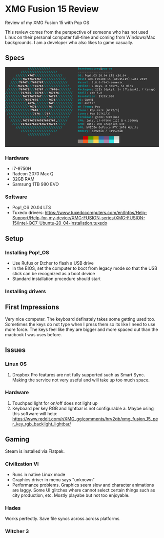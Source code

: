 # XMG Fusion 15 Review

Review of my XMG Fusion 15 with Pop OS

This review comes from the perspective of someone who has not used Linux on their personal computer full-time and coming from Windows/Mac backgrounds. I am a developer who also likes to game casually.

## Specs

![neofetch](./images/neofetch.png)

### Hardware

- i7-9750H
- Radeon 2070 Max Q
- 32GB RAM
- Samsung 1TB 980 EVO

### Software

- Pop!_OS 20.04 LTS
- Tuxedo drivers: https://www.tuxedocomputers.com/en/Infos/Help-Support/Help-for-my-device/XMG-FUSION-series/XMG-FUSION-15/Intel-QC7-Ubuntu-20-04-installation.tuxedo

## Setup

### Installing Pop!_OS

- Use Rufus or Etcher to flash a USB drive
- In the BIOS, set the computer to boot from legacy mode so that the USB stick can be recognized as a boot device
- Standard installation procedure should start

### Installing drivers



## First Impressions

Very nice computer. The keyboard definately takes some getting used too. Sometimes the keys do not type when I press them so its like I need to use more force. The keys feel like they are bigger and more spaced out than the macbook I was uses before.

## Issues

### Linux OS

1. Dropbox Pro features are not fully supported such as Smart Sync. Making the service not very useful and will take up too much space.


### Hardware

1. Touchpad light for on/off does not light up
2. Keyboard per key RGB and lightbar is not configurable
    a. Maybe using this software will help: https://www.reddit.com/r/XMG_gg/comments/hrv2qb/xmg_fusion_15_per_key_rgb_backlight_lightbar/


## Gaming

Steam is installed via Flatpak.

### Civilization VI

- Runs in native Linux mode
- Graphics driver in menu says "unknown"
- Performance problems. Graphics seem slow and character animations are laggy. Some UI glitches where cannot select certain things such as city production, etc. Mostly playabe but not too enjoyable.

### Hades

Works perfectly. Save file syncs across across platforms.

### Witcher 3

